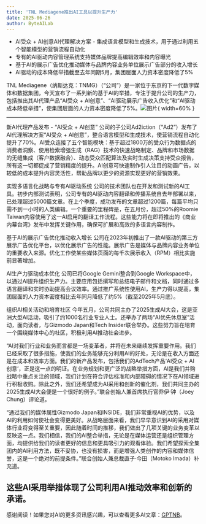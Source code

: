 ```yaml
---
title: 'TNL Mediagene推出AI工具以提升生产力'
date: 2025-06-26
author: ByteAILab
---
```


- AI受众 + AI创意AI代理解决方案 - 集成语言模型和生成技术，用于通过利用五个智能模型的营销流程自动化
- 专有的AI驱动内容管理系统支持媒体品牌提高编辑效率和内容曝光
- 基于AI的展示广告优化推动媒体与品牌内容业务单位展示广告部分的收入增长
- AI驱动的成本降低举措截至去年同期5月，集团层面人力资本密度降低了5%

TNL Mediagene（纳斯达克：TNMG）（“公司”）是一家位于东京的下一代数字媒体和数据集团，今天宣布了一系列新的基于AI的举措，专注于提升公司的生产力，包括推出其AI代理产品“AI受众 + AI创意”、“AI驱动展示广告收入优化”和“AI驱动成本降低举措”，使集团层面的人力资本密度降低了5%。![图片](https://ai-techpark.com/wp-content/uploads/TNL-Mediagene.jpg){ width=60% }

---


新AI代理产品发布 - “AI受众 + AI创意”
公司的子公司Ad2iction（“Ad2”）发布了AI代理解决方案“AI受众 + AI创意”，整合语言模型和生成技术，使营销流程自动化提升了70%。AI受众连接了五个智能模块：基于超过1800万的受众行为数据点的消费者洞察、使用检索增强生成（RAG）技术的快速战略制定、品牌和市场数据的无缝集成（客户数据融合）、动态受众匹配算法及实时生成决策支持受众报告，所有这一切都促成了营销精度的提升。AI创意可快速制作引人注目的动画广告，以较低的成本提升内容灵活性，帮助品牌以更少的资源实现更好的营销效果。

实现多语言化战略与专有AI驱动系统
公司的技术团队也在开发和测试新的AI工具。初步内部测试表明，公司专有的AI驱动内容翻译和传播系统自去年部署以来，已处理超过5000篇文章。在上个季度，成功发布的文章超过1200篇，每篇平均只需不到一小时的人类编辑。一个重要的里程碑是，在五月份，超过50%的Roomie Taiwan内容使用了这一AI启用的翻译工作流程。这些能力将在即将推出的《商业内幕台湾》发布中发挥关键作用，确保可扩展和高效的多语言内容制作。

基于AI的展示广告优化推动收入增长
公司在2023年初推出了一款AI驱动的第三方展示广告优化平台，以优化展示广告的性能。展示广告是媒体与品牌内容业务单位的重要收入来源。优化工作使某些媒体页面的每千次展示收入（RPM）相比实施前显著增加。

AI生产力驱动成本优化
公司已将Google Gemini整合到Google Workspace中，以通过AI提升组织生产力。主要应用包括撰写和总结电子邮件和文档，同时通过多语言翻译和实时协助提高会议效率。通过推广系统性使用AI，生产力得以提高，集团层面的人力资本密度相比去年同月降低了约5%（截至2025年5月底）。

组织AI相关活动和培育社区
今年五月，公司共同主办了2025生成AI大会，这是亚洲大型AI活动，吸引了约1000名行业专业人士。还举办了两场“AI优先休息室”活动，面向读者，与Gizmodo Japan和Tech Insider联合举办。这些努力旨在培育一个围绕媒体中心的社区，积极利用AI推动社会进步。

“AI对我们行业和业务而言都是一场变革者，并将在未来继续发挥重要作用。我们已经采取了很多措施，使我们的业务能够充分利用AI的好处，无论是在收入方面还是在成本和效率方面。我们的新产品发布，包括我们的AdTech产品‘AI受众 + AI创意’，正是这一点的明证。在业务规划和更广泛的战略举措方面，AI是我们并购战略中重点关注的领域，我们计划在符合评估标准和内部障碍的情况下在AI领域进行积极收购。除此之外，我们还希望成为AI采用和创新的催化剂，我们共同主办的2025生成AI大会便是一个很好的例子。”联合创始人兼首席执行官乔伊·钟（Joey Chung）评论道。

“通过我们的媒体属性Gizmodo Japan和INSIDE，我们非常重视AI的优势，以及AI的利用如何使社会变得更美好。从战略层面来看，我们早早意识到AI的采用对媒体行业将变得至关重要，因此随着时间的推移，我们做出了几项关键的业务变革以反映这一点。我们相信，我们的AI整合举措，无论是在媒体运营还是组织管理方面，均提供给我们的读者更好的信息和更具吸引力的观看体验。我们希望探索全集团内的AI利用方法，既不妥协，也没有损害，而是增强人类创作的内容和媒体信誉，这是一个绝对的前提条件。”联合创始人兼总裁直子·今田（Motoko Imada）补充道。

这些AI采用举措体现了公司利用AI推动效率和创新的承诺。
---
感谢阅读！如果您对AI的更多资讯感兴趣，可以查看更多AI文章：[GPTNB](https://gptnb.com)。